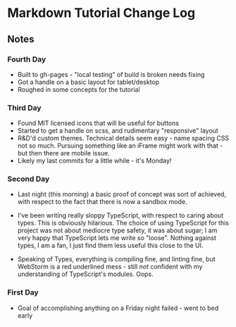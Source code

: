 Markdown Tutorial Change Log
============================

## Notes

### Fourth Day

* Built to gh-pages - "local testing" of build is broken needs fixing
* Got a handle on a basic layout for tablet/desktop
* Roughed in some concepts for the tutorial


### Third Day

* Found MIT licensed icons that will be useful for buttons
* Started to get a handle on scss, and rudimentary "responsive" layout
* R&D'd custom themes.  Technical details seem easy - name spacing CSS not so
much.  Pursuing something like an iFrame might work with that - but then there
are mobile issue.
* Likely my last commits for a little while - it's Monday!

### Second Day

* Last night (this morning) a basic proof of concept was sort of achieved, with
respect to the fact that there is now a sandbox mode.

* I've been writing really sloppy TypeScript, with respect to caring about
types.  This is obviously hilarious.  The choice of using TypeScript for this
project was not about mediocre type safety, it was about sugar; I am very happy
that TypeScript lets me write so "loose".  Nothing against types, I am a fan, I
just find them less useful this close to the UI.

* Speaking of Types, everything is compiling fine, and linting fine, but
WebStorm is a red underlined mess - still *not* confident with my understanding
of TypeScript's modules.  Oops.

### First Day

* Goal of accomplishing anything on a Friday night failed - went to bed early
